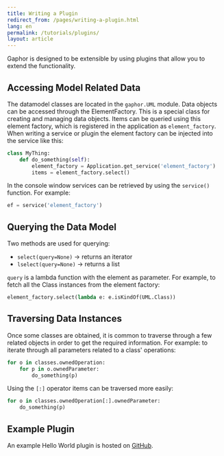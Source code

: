 ```yaml
---
title: Writing a Plugin
redirect_from: /pages/writing-a-plugin.html
lang: en
permalink: /tutorials/plugins/
layout: article
---
```


Gaphor is designed to be extensible by using plugins that allow you to extend
the functionality.

## Accessing Model Related Data

The datamodel classes are located in the `gaphor.UML` module. Data objects can
be accessed through the ElementFactory. This is a special class for creating and
managing data objects. Items can be queried using this element factory, which is
registered in the application as `element_factory`. When writing a service or
plugin the element factory can be injected into the service like this:

```python
class MyThing:
    def do_something(self):
        element_factory = Application.get_service('element_factory')
        items = element_factory.select()
```

In the console window services can be retrieved by using the `service()`
function. For example:

```python
ef = service('element_factory')
```

## Querying the Data Model

Two methods are used for querying:

-   `select(query=None)` -> returns an iterator
-   `lselect(query=None)` -> returns a list

`query` is a lambda function with the element as parameter. For example, to
fetch all the Class instances from the element factory:

```python
element_factory.select(lambda e: e.isKindOf(UML.Class))
```

## Traversing Data Instances

Once some classes are obtained, it is common to traverse through a few related
objects in order to get the required information. For example: to iterate
through all parameters related to a class' operations:

```python
for o in classes.ownedOperation:
    for p in o.ownedParameter:
        do_something(p)
```

Using the `[:]` operator items can be traversed more easily:

```python
for o in classes.ownedOperation[:].ownedParameter:
    do_something(p)
```

## Example Plugin

An example Hello World plugin is hosted on
[GitHub](https://github.com/gaphor/gaphor.plugins.helloworld).
